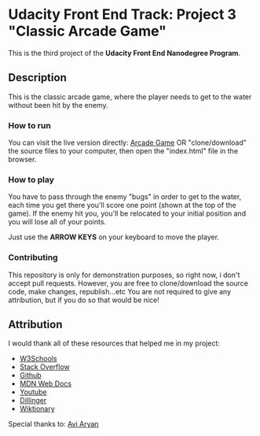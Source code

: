 # Udacity Front End Track: Project 3 "Classic Arcade Game"

This is the third project of the **Udacity Front End Nanodegree Program**.

## Description

This is the classic arcade game, where the player needs to get to the water without been hit by the enemy.

### How to run

You can visit the live version directly: [Arcade Game](https://thdgears.github.io/arcade-game/) OR "clone/download" the source files to your computer, then open the "index.html" file in the browser.

### How to play

You have to pass through the enemy "bugs" in order to get to the water, each time you get there you'll score one point (shown at the top of the game).
If the enemy hit you, you'll be relocated to your initial position and you will lose all of your points.

Just use the **ARROW KEYS** on your keyboard to move the player.

### Contributing

This repository is only for demonstration purposes, so right now, i don't accept pull requests. However, you are free to clone/download the source code, make changes, republish...etc
You are not required to give any attribution, but if you do so that would be nice!

## Attribution

I would thank all of these resources that helped me in my project:
* [W3Schools](https://www.w3schools.com/)
* [Stack Overflow](https://stackoverflow.com)
* [Github](https://github.com/)
* [MDN Web Docs](https://developer.mozilla.org/)
* [Youtube](https://www.youtube.com) 
* [Dillinger](https://dillinger.io/)
* [Wiktionary](https://simple.wiktionary.org)

Special thanks to: [Avi Aryan](https://github.com/aviaryan/ud-arcade-game)